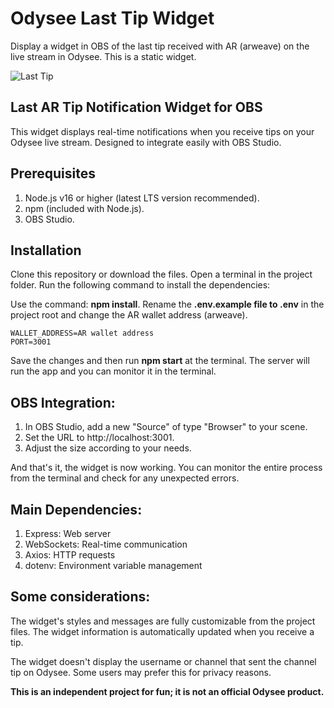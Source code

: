 # Odysee Last Tip Widget

Display a widget in OBS of the last tip received with AR (arweave) on the live stream in Odysee. This is a static widget.

![Last Tip](https://thumbs.odycdn.com/f6bdc0165a830fa8d2c5b0d9b9adeaa1.webp)

## Last AR Tip Notification Widget for OBS

This widget displays real-time notifications when you receive tips on your Odysee live stream. Designed to integrate easily with OBS Studio.

## Prerequisites

1. Node.js v16 or higher (latest LTS version recommended).
2. npm (included with Node.js).
3. OBS Studio.

## Installation

Clone this repository or download the files. Open a terminal in the project folder. Run the following command to install the dependencies:

Use the command: **npm install**. Rename the **.env.example file to .env** in the project root and change the AR wallet address (arweave).

```
WALLET_ADDRESS=AR wallet address
PORT=3001
```

Save the changes and then run **npm start** at the terminal. The server will run the app and you can monitor it in the terminal.

## OBS Integration:

1. In OBS Studio, add a new "Source" of type "Browser" to your scene.
2. Set the URL to http://localhost:3001.
3. Adjust the size according to your needs.

And that's it, the widget is now working. You can monitor the entire process from the terminal and check for any unexpected errors.

## Main Dependencies:

1. Express: Web server
1. WebSockets: Real-time communication
1. Axios: HTTP requests
1. dotenv: Environment variable management

## Some considerations:

The widget's styles and messages are fully customizable from the project files. The widget information is automatically updated when you receive a tip.

The widget doesn't display the username or channel that sent the channel tip on Odysee. Some users may prefer this for privacy reasons.

**This is an independent project for fun; it is not an official Odysee product.**